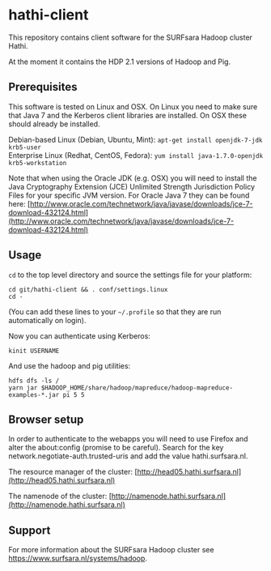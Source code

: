 hathi-client
============

This repository contains client software for the SURFsara Hadoop cluster Hathi.

At the moment it contains the HDP 2.1 versions of Hadoop and Pig.

Prerequisites
-------------

This software is tested on Linux and OSX. On Linux you need to make sure that Java 7 and the Kerberos client libraries are installed. On OSX these should already be installed. 

Debian-based Linux (Debian, Ubuntu, Mint): `apt-get install openjdk-7-jdk krb5-user`  
Enterprise Linux (Redhat, CentOS, Fedora): `yum install java-1.7.0-openjdk krb5-workstation`

Note that when using the Oracle JDK (e.g. OSX) you will need to install the Java Cryptography Extension (JCE) Unlimited Strength Jurisdiction Policy Files for your specific JVM version. For Oracle Java 7 they can be found here: [http://www.oracle.com/technetwork/java/javase/downloads/jce-7-download-432124.html](http://www.oracle.com/technetwork/java/javase/downloads/jce-7-download-432124.html)

Usage
-----

`cd` to the top level directory and source the settings file for your platform:

    cd git/hathi-client && . conf/settings.linux
    cd -

(You can add these lines to your `~/.profile` so that they are run automatically on login).

Now you can authenticate using Kerberos:

    kinit USERNAME

And use the hadoop and pig utilities:

    hdfs dfs -ls /
    yarn jar $HADOOP_HOME/share/hadoop/mapreduce/hadoop-mapreduce-examples-*.jar pi 5 5

Browser setup
-------------

In order to authenticate to the webapps you will need to use Firefox and alter the about:config (promise to be careful). Search for the key network.negotiate-auth.trusted-uris and add the value hathi.surfsara.nl.

The resource manager of the cluster: [http://head05.hathi.surfsara.nl](http://head05.hathi.surfsara.nl)

The namenode of the cluster: [http://namenode.hathi.surfsara.nl](http://namenode.hathi.surfsara.nl)


Support
-------

For more information about the SURFsara Hadoop cluster see <https://www.surfsara.nl/systems/hadoop>.
